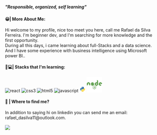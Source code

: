 <h5>"Responsible, organized, self learning" </h5>

<h4>  😀| More About Me: </h4>
<p>
Hi welcome to my profile, nice too meet you here, call me Rafael da Silva Ferreira. I'm beginner dev, and I'm searching for more knowledge and the first opportunity. <br> 
During all this days, i came learning about full-Stacks and a data science. And I have some experience with business intelligence using Microsoft power BI..</p>


<h4>   &#127919&#128187| Stacks that I'm learning: </h4>
<p align="left">
<img src="https://devicons.github.io/devicon/devicon.git/icons/react/react-original-wordmark.svg" alt="react" width="20" height="20"/>
<img src="https://devicons.github.io/devicon/devicon.git/icons/css3/css3-original-wordmark.svg" alt="css3"  width="20" height="20"/>
<img src="https://devicons.github.io/devicon/devicon.git/icons/html5/html5-original-wordmark.svg" alt="html5"  width="20" height="20"/>
<img src="https://devicons.github.io/devicon/devicon.git/icons/javascript/javascript-original.svg" alt="javascript" width="20" height="20"/>
<img src="https://raw.githubusercontent.com/devicons/devicon/master/icons/python/python-original.svg" alt="nodejs" width="20" height="20"/>
<img src="https://raw.githubusercontent.com/devicons/devicon/master/icons/nodejs/nodejs-plain-wordmark.svg" alt="react" width="50" height="50"/>
</p><p align="center">




<h4>&#128233 | Where to find me? </h4>
<p>In addition to saying hi on linkedin you can send me an email: rafael_dasilva11@outlook.com.<p>

<a href="https://www.linkedin.com/in/rafael-da-silva-ferreira-b24a80120/">
<img align="center" src="https://img.shields.io/static/v1?label=&message=Linkedin&color=3D008A&style=for-the-badge&logo=linkedin"/>
</a>
